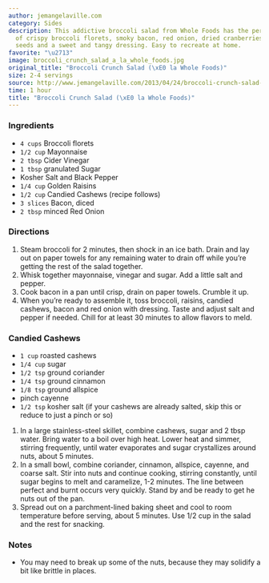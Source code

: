 ```yaml
---
author: jemangelaville.com
category: Sides
description: This addictive broccoli salad from Whole Foods has the perfect balance
  of crispy broccoli florets, smoky bacon, red onion, dried cranberries, sunflower
  seeds and a sweet and tangy dressing. Easy to recreate at home.
favorite: "\u2713"
image: broccoli_crunch_salad_a_la_whole_foods.jpg
original_title: "Broccoli Crunch Salad (\xE0 la Whole Foods)"
size: 2-4 servings
source: http://www.jemangelaville.com/2013/04/24/broccoli-crunch-salad-a-la-whole-foods/
time: 1 hour
title: "Broccoli Crunch Salad (\xE0 la Whole Foods)"
---
```

### Ingredients

* `4 cups` Broccoli florets
* `1/2 cup` Mayonnaise
* `2 tbsp` Cider Vinegar
* `1 tbsp` granulated Sugar
* Kosher Salt and Black Pepper
* `1/4 cup` Golden Raisins
* `1/2 cup` Candied Cashews (recipe follows)
* `3 slices` Bacon, diced
* `2 tbsp` minced Red Onion

### Directions

1. Steam broccoli for 2 minutes, then shock in an ice bath. Drain and lay out on paper towels for any remaining water to drain off while you’re getting the rest of the salad together. 
2. Whisk together mayonnaise, vinegar and sugar. Add a little salt and pepper. 
3. Cook bacon in a pan until crisp, drain on paper towels. Crumble it up. 
4. When you’re ready to assemble it, toss broccoli, raisins, candied cashews, bacon and red onion with dressing. Taste and adjust salt and pepper if needed. Chill for at least 30 minutes to allow flavors to meld.

### Candied Cashews

* `1 cup` roasted cashews
* `1/4 cup` sugar
* `1/2 tsp` ground coriander
* `1/4 tsp` ground cinnamon
* `1/8 tsp` ground allspice
* pinch cayenne
* `1/2 tsp` kosher salt (if your cashews are already salted, skip this or reduce to just a pinch or so)

1. In a large stainless-steel skillet, combine cashews, sugar and 2 tbsp water. Bring water to a boil over high heat. Lower heat and simmer, stirring frequently, until water evaporates and sugar crystallizes around nuts, about 5 minutes.
2. In a small bowl, combine coriander, cinnamon, allspice, cayenne, and coarse salt. Stir into nuts and continue cooking, stirring constantly, until sugar begins to melt and caramelize, 1-2 minutes. The line between perfect and burnt occurs very quickly. Stand by and be ready to get he nuts out of the pan. 
3. Spread out on a parchment-lined baking sheet and cool to room temperature before serving, about 5 minutes. Use 1/2 cup in the salad and the rest for snacking.

### Notes

* You may need to break up some of the nuts, because they may solidify a bit like brittle in places.